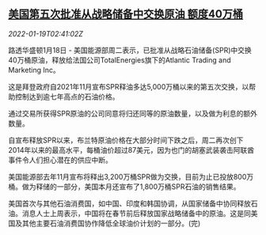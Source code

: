 <!--1642561262000-->
[美国第五次批准从战略储备中交换原油 额度40万桶](https://cn.reuters.com/article/usa-spr-oil-0118-tues-idCNKBS2JT06I)
------

<div><i>2022-01-19T02:41:02Z</i></div><p>路透华盛顿1月18日 - 美国能源部周二表示，已批准从战略石油储备(SPR)中交换40万桶原油，释放给法国公司TotalEnergies旗下的Atlantic Trading and Marketing Inc。</p><p>这是拜登政府自2021年11月宣布SPR释油多达5,000万桶以来的第五次交换，以帮助控制达到逾七年高点的石油价格。</p><p>通过交易所获得SPR原油的公司同意将归还同等的原油数量，以及做为利息的额外数量。</p><p>自宣布释放SPR以来，布兰特原油价格在大部分时间下跌之后，周二再次创下2014年以来的最高水平，每桶油价超过87美元，因为也门的胡塞武装袭击阿联酋事件令人们担心潜在的供应中断。</p><p>美国能源部去年11月宣布将释出3,200万桶SPR做为交换，目前为止已投放800万桶。做为释储的一部分，美国本月还宣布了1,800万桶SPR石油的销售结果。</p><p>美国首次与其他石油消费国，如中国、印度和韩国协调，从国家储备中协同释放石油。消息人士上周表示，中国将在春节前后释放国家战略储备中的原油。这是同美国及其他主要石油消费国协作降低全球油价计划的一部分。(完)</p>

